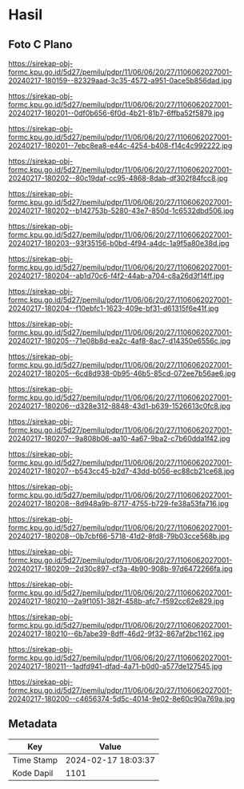 # Hasil

## Foto C Plano

https://sirekap-obj-formc.kpu.go.id/5d27/pemilu/pdpr/11/06/06/20/27/1106062027001-20240217-180159--82329aad-3c35-4572-a951-0ace5b856dad.jpg

https://sirekap-obj-formc.kpu.go.id/5d27/pemilu/pdpr/11/06/06/20/27/1106062027001-20240217-180201--0df0b656-6f0d-4b21-81b7-6ffba52f5879.jpg

https://sirekap-obj-formc.kpu.go.id/5d27/pemilu/pdpr/11/06/06/20/27/1106062027001-20240217-180201--7ebc8ea8-e44c-4254-b408-f14c4c992222.jpg

https://sirekap-obj-formc.kpu.go.id/5d27/pemilu/pdpr/11/06/06/20/27/1106062027001-20240217-180202--80c19daf-cc95-4868-8dab-df302f84fcc8.jpg

https://sirekap-obj-formc.kpu.go.id/5d27/pemilu/pdpr/11/06/06/20/27/1106062027001-20240217-180202--b142753b-5280-43e7-850d-1c6532dbd506.jpg

https://sirekap-obj-formc.kpu.go.id/5d27/pemilu/pdpr/11/06/06/20/27/1106062027001-20240217-180203--93f35156-b0bd-4f94-a4dc-1a9f5a80e38d.jpg

https://sirekap-obj-formc.kpu.go.id/5d27/pemilu/pdpr/11/06/06/20/27/1106062027001-20240217-180204--ab1d70c6-f4f2-44ab-a704-c8a26d3f14ff.jpg

https://sirekap-obj-formc.kpu.go.id/5d27/pemilu/pdpr/11/06/06/20/27/1106062027001-20240217-180204--f10ebfc1-1623-409e-bf31-d61315f6e41f.jpg

https://sirekap-obj-formc.kpu.go.id/5d27/pemilu/pdpr/11/06/06/20/27/1106062027001-20240217-180205--71e08b8d-ea2c-4af8-8ac7-d14350e6556c.jpg

https://sirekap-obj-formc.kpu.go.id/5d27/pemilu/pdpr/11/06/06/20/27/1106062027001-20240217-180205--6cd8d938-0b95-46b5-85cd-072ee7b56ae6.jpg

https://sirekap-obj-formc.kpu.go.id/5d27/pemilu/pdpr/11/06/06/20/27/1106062027001-20240217-180206--d328e312-8848-43d1-b639-1526613c0fc8.jpg

https://sirekap-obj-formc.kpu.go.id/5d27/pemilu/pdpr/11/06/06/20/27/1106062027001-20240217-180207--9a808b06-aa10-4a67-9ba2-c7b60dda1f42.jpg

https://sirekap-obj-formc.kpu.go.id/5d27/pemilu/pdpr/11/06/06/20/27/1106062027001-20240217-180207--b543cc45-b2d7-43dd-b056-ec88cb21ce68.jpg

https://sirekap-obj-formc.kpu.go.id/5d27/pemilu/pdpr/11/06/06/20/27/1106062027001-20240217-180208--8d948a9b-8717-4755-b729-fe38a53fa716.jpg

https://sirekap-obj-formc.kpu.go.id/5d27/pemilu/pdpr/11/06/06/20/27/1106062027001-20240217-180208--0b7cbf66-5718-41d2-8fd8-79b03cce568b.jpg

https://sirekap-obj-formc.kpu.go.id/5d27/pemilu/pdpr/11/06/06/20/27/1106062027001-20240217-180209--2d30c897-cf3a-4b90-908b-97d6472266fa.jpg

https://sirekap-obj-formc.kpu.go.id/5d27/pemilu/pdpr/11/06/06/20/27/1106062027001-20240217-180210--2a9f1051-382f-458b-afc7-f592cc62e829.jpg

https://sirekap-obj-formc.kpu.go.id/5d27/pemilu/pdpr/11/06/06/20/27/1106062027001-20240217-180210--6b7abe39-8dff-46d2-9f32-867af2bc1162.jpg

https://sirekap-obj-formc.kpu.go.id/5d27/pemilu/pdpr/11/06/06/20/27/1106062027001-20240217-180211--1adfd941-dfad-4a71-b0d0-a577de127545.jpg

https://sirekap-obj-formc.kpu.go.id/5d27/pemilu/pdpr/11/06/06/20/27/1106062027001-20240217-180200--c4656374-5d5c-4014-9e02-8e60c90a769a.jpg


## Metadata

| Key        | Value               |
| ---------- | ------------------- |
| Time Stamp | 2024-02-17 18:03:37 |
| Kode Dapil | 1101                |



